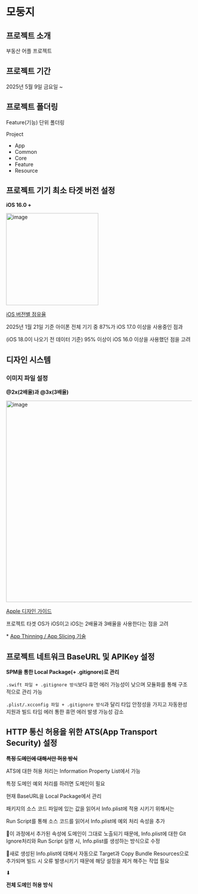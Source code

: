 # 모둥지

## 프로젝트 소개
부동산 어플 프로젝트

## 프로젝트 기간
2025년 5월 9일 금요일 ~

## 프로젝트 폴더링
Feature(기능) 단위 폴더링

Project
- App
- Common
- Core
- Feature
- Resource


## 프로젝트 기기 최소 타겟 버전 설정
**iOS 16.0 +**

<img width="250" alt="image" src="https://github.com/user-attachments/assets/24a047ba-3b9d-431f-9ddc-3e07f97eda65"/>

[iOS 버전별 점유율](https://developer.apple.com/kr/support/app-store/)

2025년 1월 21일 기준 아이폰 전체 기기 중 87%가 iOS 17.0 이상을 사용중인 점과 

(iOS 18.0이 나오기 전 데이터 기준) 95% 이상이 iOS 16.0 이상을 사용했던 점을 고려

## 디자인 시스템
### 이미지 파일 설정
**@2x(2배율)과 @3x(3배율)**

<img width="547" alt="image" src="https://github.com/user-attachments/assets/dd2a3261-55ed-4900-a2be-7a2c55e8c2a9" />

[Apple 디자인 가이드](https://developer.apple.com/design/human-interface-guidelines/images)

프로젝트 타겟 OS가 iOS이고 iOS는 2배율과 3배율을 사용한다는 점을 고려

\* [App Thinning / App Slicing 기술](https://developer.apple.com/kr/videos/play/wwdc2015/404)

## 프로젝트 네트워크 BaseURL 및 APIKey 설정
**SPM을 통한 Local Package(+ .gitignore)로 관리**

`.swift 파일 + .gitignore 방식`보다 휴먼 에러 가능성이 낮으며 모듈화를 통해 구조적으로 관리 가능

`.plist/.xcconfig 파일 + .gitignore 방식`과 달리 타입 안정성을 가지고 자동완성 지원과 빌드 타임 에러 통한 휴먼 에러 발생 가능성 감소

## HTTP 통신 허용을 위한 ATS(App Transport Security) 설정
~~**특정 도메인에 대해서만 허용 방식**~~

ATS에 대한 허용 처리는 Information Property List에서 가능

특정 도메인 예외 처리를 하려면 도메인이 필요

현재 BaseURL을 Local Package에서 관리

패키지의 소스 코드 파일에 있는 값을 읽어서 Info.plist에 적용 시키기 위해서는

Run Script를 통해 소스 코드를 읽어서 Info.plist에 예외 처리 속성을 추가

🚨이 과정에서 추가된 속성에 도메인이 그대로 노출되기 때문에, Info.plist에 대한 Git Ignore처리와 Run Script 실행 시, Info.plist를 생성하는 방식으로 수정

🚨새로 생성된 Info.plist에 대해서 자동으로 Target과 Copy Bundle Resources으로 추가되며 빌드 시 오류 발생시키기 때문에 해당 설정을 제거 해주는 작업 필요

⬇

**전체 도메인 허용 방식**
